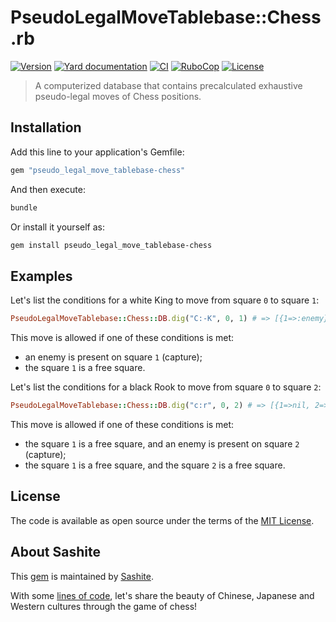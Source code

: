 # PseudoLegalMoveTablebase::Chess.rb

[![Version](https://img.shields.io/github/v/tag/sashite/pseudo_legal_move_tablebase-chess.rb?label=Version&logo=github)](https://github.com/sashite/pseudo_legal_move_tablebase-chess.rb/releases)
[![Yard documentation](https://img.shields.io/badge/Yard-documentation-blue.svg?logo=github)](https://rubydoc.info/github/sashite/pseudo_legal_move_tablebase-chess.rb/main)
[![CI](https://github.com/sashite/pseudo_legal_move_tablebase-chess.rb/workflows/CI/badge.svg?branch=main)](https://github.com/sashite/pseudo_legal_move_tablebase-chess.rb/actions?query=workflow%3Aci+branch%3Amain)
[![RuboCop](https://github.com/sashite/pseudo_legal_move_tablebase-chess.rb/workflows/RuboCop/badge.svg?branch=main)](https://github.com/sashite/pseudo_legal_move_tablebase-chess.rb/actions?query=workflow%3Arubocop+branch%3Amain)
[![License](https://img.shields.io/github/license/sashite/pseudo_legal_move_tablebase-chess.rb?label=License&logo=github)](https://github.com/sashite/pseudo_legal_move_tablebase-chess.rb/raw/main/LICENSE.md)

> A computerized database that contains precalculated exhaustive pseudo-legal moves of Chess positions.

## Installation

Add this line to your application's Gemfile:

```ruby
gem "pseudo_legal_move_tablebase-chess"
```

And then execute:

```sh
bundle
```

Or install it yourself as:

```sh
gem install pseudo_legal_move_tablebase-chess
```

## Examples

Let's list the conditions for a white King to move from square `0` to square `1`:

```ruby
PseudoLegalMoveTablebase::Chess::DB.dig("C:-K", 0, 1) # => [{1=>:enemy}, {1=>nil}]
```

This move is allowed if one of these conditions is met:

- an enemy is present on square `1` (capture);
- the square `1` is a free square.

Let's list the conditions for a black Rook to move from square `0` to square `2`:

```ruby
PseudoLegalMoveTablebase::Chess::DB.dig("c:r", 0, 2) # => [{1=>nil, 2=>:enemy}, {1=>nil, 2=>nil}]
```

This move is allowed if one of these conditions is met:

- the square `1` is a free square, and an enemy is present on square `2` (capture);
- the square `1` is a free square, and the square `2` is a free square.

## License

The code is available as open source under the terms of the [MIT License](https://opensource.org/licenses/MIT).

## About Sashite

This [gem](https://rubygems.org/gems/pseudo_legal_move_tablebase-chess) is maintained by [Sashite](https://sashite.com/).

With some [lines of code](https://github.com/sashite/), let's share the beauty of Chinese, Japanese and Western cultures through the game of chess!
